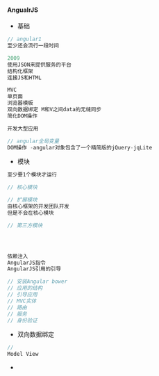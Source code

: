 #### **AngualrJS**

* 基础

```js
// angular1 
至少还会流行一段时间

2009
使用JSON来提供服务的平台
结构化框架
连接JS和HTML

MVC
单页面
浏览器模板 
双向数据绑定 M和V之间data的无缝同步
简化DOM操作

开发大型应用

// angular全局变量
DOM操作 -angular对象包含了一个精简版的jQuery-jqLite
```

* 模块

```js
至少要1个模块才运行

// 核心模块

// 扩展模块
由核心框架的开发团队开发
但是不会在核心模块

// 第三方模块  




依赖注入
AngularJS指令
AngularJS引用的引导

// 安装Angular bower
// 应用的结构
// 引导应用
// MVC实体
// 路由
// 服务
// 身份验证
```

* 双向数据绑定

```js
// 
Model View
```

* 



